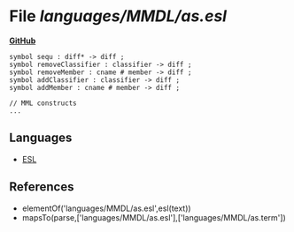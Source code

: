 # File _languages/MMDL/as.esl_
**[GitHub](https://github.com/softlang/yas/blob/master/languages/MMDL/as.esl)**
```
symbol sequ : diff* -> diff ;
symbol removeClassifier : classifier -> diff ;
symbol removeMember : cname # member -> diff ;
symbol addClassifier : classifier -> diff ;
symbol addMember : cname # member -> diff ;

// MML constructs
...
```

## Languages
* [ESL](../languages/ESL.md)

## References
* elementOf('languages/MMDL/as.esl',esl(text))
* mapsTo(parse,['languages/MMDL/as.esl'],['languages/MMDL/as.term'])
